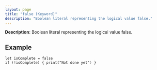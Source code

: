 ```yaml
---
layout: page
title: "false (Keyword)"
description: "Boolean literal representing the logical value false."
---
```


**Description:** Boolean literal representing the logical value false.

## Example

```osprey
let isComplete = false
if (!isComplete) { print("Not done yet") }
```
